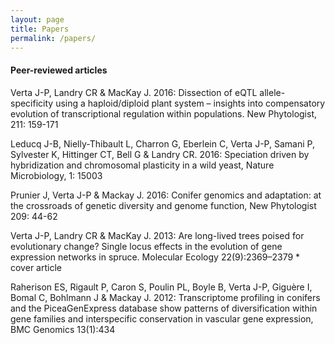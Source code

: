 ```yaml
---
layout: page
title: Papers
permalink: /papers/
---
```


#### Peer-reviewed articles

Verta J-P, Landry CR & MacKay J. 2016: Dissection of eQTL allele-specificity using a haploid/diploid plant system – insights into compensatory evolution of transcriptional regulation within populations. New Phytologist, 211: 159-171

Leducq J-B, Nielly-Thibault L, Charron G, Eberlein C, Verta J-P, Samani P, Sylvester K, Hittinger CT, Bell G & Landry CR. 2016: Speciation driven by hybridization and chromosomal plasticity in a wild yeast, Nature Microbiology, 1: 15003

Prunier J, Verta J-P & Mackay J. 2016: Conifer genomics and adaptation: at the crossroads of genetic diversity and genome function, New Phytologist 209: 44-62

Verta J-P, Landry CR & MacKay J. 2013: Are long-lived trees poised for evolutionary change? Single locus effects in the evolution of gene expression networks in spruce. Molecular Ecology 22(9):2369–2379 * cover article

Raherison ES, Rigault P, Caron S, Poulin PL, Boyle B, Verta J-P, Giguère I, Bomal C, Bohlmann J & Mackay J. 2012: Transcriptome profiling in conifers and the PiceaGenExpress database show patterns of diversification within gene families and interspecific conservation in vascular gene expression, BMC Genomics 13(1):434
